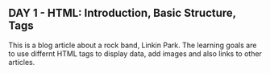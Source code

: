 ## DAY 1 - HTML: Introduction, Basic Structure, Tags

This is a blog article about a rock band, Linkin Park.
The learning goals are to use differnt HTML tags to display data, add images and also links to other articles.

